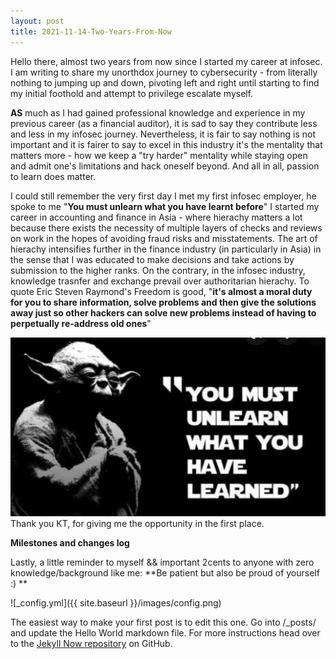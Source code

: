 ```yaml
---
layout: post
title: 2021-11-14-Two-Years-From-Now
---
```


Hello there, almost two years from now since I started my career at infosec. I am writing to share my unorthdox journey to cybersecurity - from literally nothing to jumping up and down, pivoting left and right until starting to find my initial foothold and attempt to privilege escalate myself. 

**AS** much as I had gained professional knowledge and experience in my previous career (as a financial auditor), it is sad to say they contribute less and less in my infosec journey. Nevertheless, it is fair to say nothing is not important and it is fairer to say to excel in this industry it's the mentality that matters more - how we keep a "try harder" mentality while staying open and admit one's limitations and hack oneself beyond. And all in all, passion to learn does matter.

I could still remember the very first day I met my first infosec employer, he spoke to me "**You must unlearn what you have learnt before**" I started my career in accounting and finance in Asia - where hierachy matters a lot because there exists the necessity of multiple layers of checks and reviews on work in the hopes of avoiding fraud risks and misstatements. The art of hierachy intensifies further in the finance industry (in particularly in Asia) in the sense that I was educated to make decisions and take actions by submission to the higher ranks. On the contrary, in the infosec industry, knowledge trasnfer and exchange prevail over authoritarian hierachy. To quote Eric Steven Raymond's Freedom is good, "**it's almost a moral duty for you to share information, solve problems and then give the solutions away just so other hackers can solve new problems instead of having to perpetually re-address old ones**" 


![You must unlearn what you have learnt before](/images/yoda1.png)
Thank you KT, for giving me the opportunity in the first place.





**Milestones and changes log**





Lastly, a little reminder to myself && important 2cents to anyone with zero knowledge/background like me: **Be patient but also be proud of yourself :) **

![_config.yml]({{ site.baseurl }}/images/config.png)

The easiest way to make your first post is to edit this one. Go into /_posts/ and update the Hello World markdown file. For more instructions head over to the [Jekyll Now repository](https://github.com/barryclark/jekyll-now) on GitHub.
